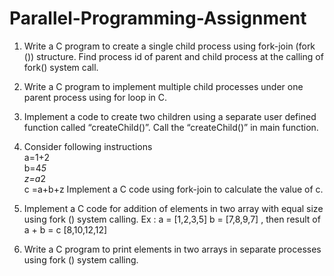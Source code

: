 # Parallel-Programming-Assignment

1. Write a C program to create a single child process using fork-join (fork ()) structure. Find process id of parent and child process at the calling of fork() system call.
 
2. Write a C program to implement multiple child processes under one parent process using for loop in C.

3. Implement a code to create two children using a separate user defined function called “createChild()”. Call the “createChild()” in main function. 

4. Consider following instructions  
a=1+2  
b=4*5  
z=a*2  
c =a+b+z 
Implement a C code using fork-join to calculate the value of c. 

5. Implement a C code for addition of elements in two array with equal size using fork () system calling. 
Ex : a = [1,2,3,5] 
b = [7,8,9,7] , then result of 
a + b = c [8,10,12,12] 

6. Write a C program to print elements in two arrays in separate processes using fork () system calling. 
